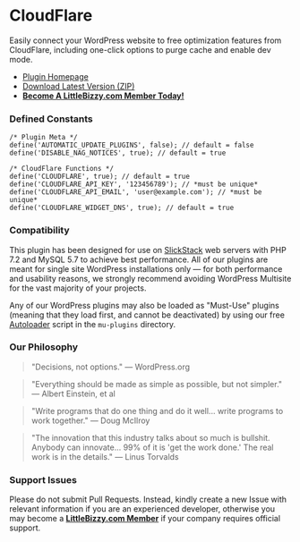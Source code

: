 # CloudFlare

Easily connect your WordPress website to free optimization features from CloudFlare, including one-click options to purge cache and enable dev mode.

* [Plugin Homepage](https://www.littlebizzy.com/plugins/cloudflare)
* [Download Latest Version (ZIP)](https://github.com/littlebizzy/cloudflare/archive/1.4.0.zip)
* [**Become A LittleBizzy.com Member Today!**](https://www.littlebizzy.com/members)

### Defined Constants

    /* Plugin Meta */
    define('AUTOMATIC_UPDATE_PLUGINS', false); // default = false
    define('DISABLE_NAG_NOTICES', true); // default = true
    
    /* CloudFlare Functions */
    define('CLOUDFLARE', true); // default = true
    define('CLOUDFLARE_API_KEY', '123456789'); // *must be unique*
    define('CLOUDFLARE_API_EMAIL', 'user@example.com'); // *must be unique*
    define('CLOUDFLARE_WIDGET_DNS', true); // default = true

### Compatibility

This plugin has been designed for use on [SlickStack](https://slickstack.io) web servers with PHP 7.2 and MySQL 5.7 to achieve best performance. All of our plugins are meant for single site WordPress installations only — for both performance and usability reasons, we strongly recommend avoiding WordPress Multisite for the vast majority of your projects.

Any of our WordPress plugins may also be loaded as "Must-Use" plugins (meaning that they load first, and cannot be deactivated) by using our free [Autoloader](https://github.com/littlebizzy/autoloader) script in the `mu-plugins` directory.

### Our Philosophy

> "Decisions, not options." — WordPress.org

> "Everything should be made as simple as possible, but not simpler." — Albert Einstein, et al

> "Write programs that do one thing and do it well... write programs to work together." — Doug McIlroy

> "The innovation that this industry talks about so much is bullshit. Anybody can innovate... 99% of it is 'get the work done.' The real work is in the details." — Linus Torvalds

### Support Issues

Please do not submit Pull Requests. Instead, kindly create a new Issue with relevant information if you are an experienced developer, otherwise you may become a [**LittleBizzy.com Member**](https://www.littlebizzy.com/members) if your company requires official support.
